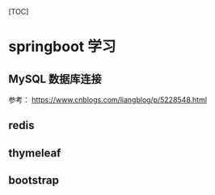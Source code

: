 [TOC]
# springboot 学习
## MySQL 数据库连接
   参考： https://www.cnblogs.com/liangblog/p/5228548.html
## redis
## thymeleaf
## bootstrap